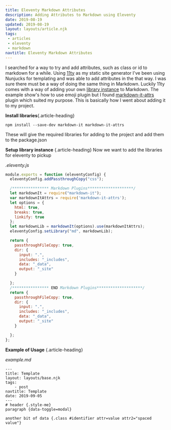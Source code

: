 ```yaml
---
title: Eleventy Markdown Attributes
description: Adding Attributes to Markdown using Eleventy
date: 2019-08-19
updated: 2019-08-19
layout: layouts/article.njk
tags: 
 - articles
 - eleventy
 - markdown
navtitle: Eleventy Markdown Attributes
---
```


I searched for a way to try and add attributes, such as class or id to markdown for a while. Using [11ty](https://www.11ty.io) as my static site generator I've been using Nunjucks for templating and was able to add attributes in the that way. I was sure there must be a way of doing the same thing in Markdown. Luckily 11ty comes with a way of adding your own [library instance](https://www.11ty.io/docs/languages/markdown/#optional%3A-set-your-own-library-instance) to Markdown. The example show's how to use emoji plugin but I found [markdown-it-attrs](https://www.npmjs.com/package/markdown-it-attrs) plugin which suited my purpose. This is basically how I went about adding it to my project.

**Install libraries**{.article-heading}
```
npm install --save-dev markdown-it markdown-it-attrs
```
These will give the required libraries for adding to the project and add them to the package.json

**Setup library instance** {.article-heading}
Now we want to add the libraries for eleventy to pickup

*.eleventy.js*
```js
module.exports = function (eleventyConfig) {
  eleventyConfig.addPassthroughCopy("css");

  /**************** Markdown Plugins********************/
  let markdownIt = require("markdown-it");
  var markdownItAttrs = require('markdown-it-attrs');
  let options = {
    html: true,
    breaks: true,
    linkify: true
  };
  let markdownLib = markdownIt(options).use(markdownItAttrs);
  eleventyConfig.setLibrary("md", markdownLib);

  return {
    passthroughFileCopy: true,
    dir: {
      input: ".",
      includes: "_includes",
      data: "_data",
      output: "_site"
    }

  };
  /**************** END Markdown Plugins********************/
  return {
    passthroughFileCopy: true,
    dir: {
      input: ".",
      includes: "_includes",
      data: "_data",
      output: "_site"
    }

  };
};
```

**Example of Usage** {.article-heading}

*example.md*
```
---
title: Template
layout: layouts/base.njk
tags:
    - post    
navtitle: Template
date: 2019-09-05
---
# header {.style-me}
paragraph {data-toggle=modal}

another bit of data {.class #identifier attr=value attr2="spaced value"} 
```
